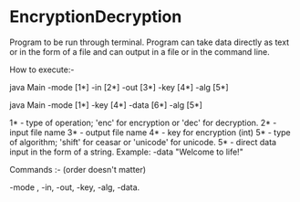 # EncryptionDecryption

Program to be run through terminal.
Program can take data directly as text or in the form of a file and can output in a file or in the command line.

How to execute:-

java Main -mode [1*] -in [2*] -out [3*] -key [4*] -alg [5*]

java Main -mode [1*] -key [4*] -data [6*] -alg [5*]

1* - type of operation; 'enc' for encryption or 'dec' for decryption.
2* - input file name
3* - output file name
4* - key for encryption (int)
5* - type of algorithm; 'shift' for ceasar or 'unicode' for unicode.
5* - direct data input in the form of a string. Example: -data "Welcome to life!" 


Commands :- (order doesn't matter)

-mode , -in, -out, -key, -alg, -data.
